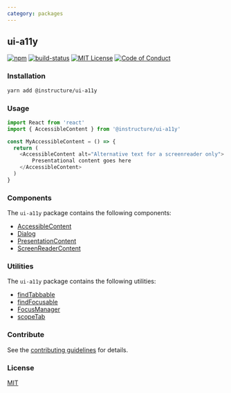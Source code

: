 ```yaml
---
category: packages
---
```


## ui-a11y

[![npm][npm]][npm-url]
[![build-status][build-status]][build-status-url]
[![MIT License][license-badge]][LICENSE]
[![Code of Conduct][coc-badge]][coc]


### Installation

```sh
yarn add @instructure/ui-a11y
```

### Usage

```js
import React from 'react'
import { AccessibleContent } from '@instructure/ui-a11y'

const MyAccessibleContent = () => {
  return (
    <AccessibleContent alt="Alternative text for a screenreader only">
        Presentational content goes here
    </AccessibleContent>
  )
}
```

### Components
The `ui-a11y` package contains the following components:
- [AccessibleContent](#AccessibleContent)
- [Dialog](#Dialog)
- [PresentationContent](#PresentationContent)
- [ScreenReaderContent](#ScreenReaderContent)

### Utilities
The `ui-a11y` package contains the following utilities:
- [findTabbable](#findTabbable)
- [findFocusable](#findFocusable)
- [FocusManager](#FocusManager)
- [scopeTab](#scopeTab)

### Contribute

See the [contributing guidelines](#contributing) for details.

### License

[MIT](LICENSE)

[npm]: https://img.shields.io/npm/v/@instructure/ui-a11y.svg
[npm-url]: https://npmjs.com/package/@instructure/ui-a11y

[build-status]: https://travis-ci.org/instructure/instructure-ui.svg?branch=master
[build-status-url]: https://travis-ci.org/instructure/instructure-ui "Travis CI"

[license-badge]: https://img.shields.io/npm/l/instructure-ui.svg?style=flat-square
[license]: https://github.com/instructure/instructure-ui/blob/master/LICENSE

[coc-badge]: https://img.shields.io/badge/code%20of-conduct-ff69b4.svg?style=flat-square
[coc]: https://github.com/instructure/instructure-ui/blob/master/CODE_OF_CONDUCT.md
